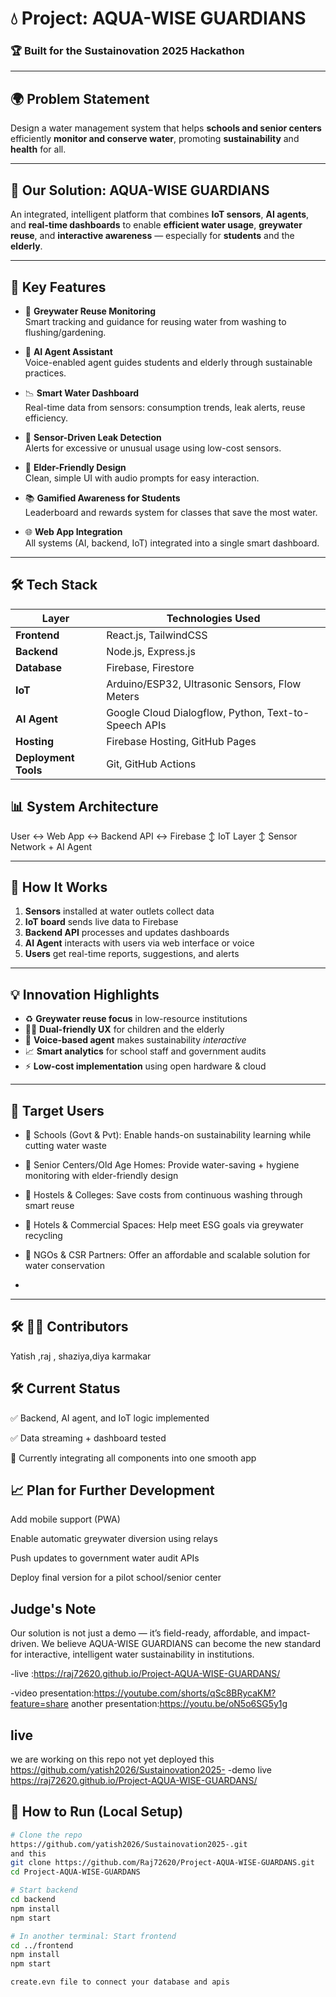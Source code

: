 # 💧 Project: AQUA-WISE GUARDIANS

### 🏆 Built for the Sustainovation 2025 Hackathon

---

## 🌍 Problem Statement

Design a water management system that helps **schools and senior centers** efficiently **monitor and conserve water**, promoting **sustainability** and **health** for all.

---

## 🚀 Our Solution: AQUA-WISE GUARDIANS

An integrated, intelligent platform that combines **IoT sensors**, **AI agents**, and **real-time dashboards** to enable **efficient water usage**, **greywater reuse**, and **interactive awareness** — especially for **students** and the **elderly**.

---

## 🎯 Key Features

- 🔁 **Greywater Reuse Monitoring**  
  Smart tracking and guidance for reusing water from washing to flushing/gardening.

- 🧠 **AI Agent Assistant**  
  Voice-enabled agent guides students and elderly through sustainable practices.

- 📉 **Smart Water Dashboard**  
  Real-time data from sensors: consumption trends, leak alerts, reuse efficiency.

- 🧪 **Sensor-Driven Leak Detection**  
  Alerts for excessive or unusual usage using low-cost sensors.

- 🧓 **Elder-Friendly Design**  
  Clean, simple UI with audio prompts for easy interaction.

- 📚 **Gamified Awareness for Students**  
  Leaderboard and rewards system for classes that save the most water.

- 🌐 **Web App Integration**  
  All systems (AI, backend, IoT) integrated into a single smart dashboard.

---

## 🛠️ Tech Stack

| Layer        | Technologies Used |
|--------------|-------------------|
| **Frontend** | React.js, TailwindCSS |
| **Backend**  | Node.js, Express.js |
| **Database** | Firebase, Firestore |
| **IoT**      | Arduino/ESP32, Ultrasonic Sensors, Flow Meters |
| **AI Agent** | Google Cloud Dialogflow, Python, Text-to-Speech APIs |
| **Hosting**  | Firebase Hosting, GitHub Pages |
| **Deployment Tools** | Git, GitHub Actions |
## 📊 System Architecture
User ↔ Web App ↔ Backend API ↔ Firebase
↕
IoT Layer
↕
Sensor Network + AI Agent


---

## 🧪 How It Works

1. **Sensors** installed at water outlets collect data
2. **IoT board** sends live data to Firebase
3. **Backend API** processes and updates dashboards
4. **AI Agent** interacts with users via web interface or voice
5. **Users** get real-time reports, suggestions, and alerts

---

## 💡 Innovation Highlights

- ♻️ **Greywater reuse focus** in low-resource institutions
- 🧓👦 **Dual-friendly UX** for children and the elderly
- 🧠 **Voice-based agent** makes sustainability *interactive*
- 📈 **Smart analytics** for school staff and government audits
- ⚡ **Low-cost implementation** using open hardware & cloud

---

## 🎯 Target Users

- 🏫 Schools (Govt & Pvt): Enable hands-on sustainability learning while cutting water waste
- 🧓 Senior Centers/Old Age Homes: Provide water-saving + hygiene monitoring with elder-friendly design
- 🏨 Hostels & Colleges: Save costs from continuous washing through smart reuse
- 🏢 Hotels & Commercial Spaces: Help meet ESG goals via greywater recycling
- 🤝 NGOs & CSR Partners: Offer an affordable and scalable solution for water conservation

-


---
## 🛠️ 👨‍💻 Contributors
 Yatish	,raj , shaziya,diya karmakar

## 🛠 Current Status
✅ Backend, AI agent, and IoT logic implemented

✅ Data streaming + dashboard tested

🔄 Currently integrating all components into one smooth app
## 📈 Plan for Further Development
Add mobile support (PWA)

Enable automatic greywater diversion using relays

Push updates to government water audit APIs

Deploy final version for a pilot school/senior center

##  Judge's Note
Our solution is not just a demo — it’s field-ready, affordable, and impact-driven.
We believe AQUA-WISE GUARDIANS can become the new standard for interactive, intelligent water sustainability in institutions.  

-live :https://raj72620.github.io/Project-AQUA-WISE-GUARDANS/

-video presentation:https://youtube.com/shorts/qSc8BRycaKM?feature=share
another presentation:https://youtu.be/oN5o6SG5y1g 
  ##  live
  we are working on this repo not yet deployed this 
  https://github.com/yatish2026/Sustainovation2025-
 -demo live  https://raj72620.github.io/Project-AQUA-WISE-GUARDANS/
## 🧪 How to Run (Local Setup)

```bash
# Clone the repo
https://github.com/yatish2026/Sustainovation2025-.git
and this 
git clone https://github.com/Raj72620/Project-AQUA-WISE-GUARDANS.git
cd Project-AQUA-WISE-GUARDANS

# Start backend
cd backend
npm install
npm start

# In another terminal: Start frontend
cd ../frontend
npm install
npm start

create.evn file to connect your database and apis





